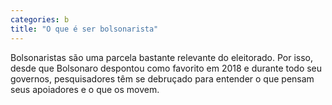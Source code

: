 ```yaml
---
categories: b
title: "O que é ser bolsonarista"
---
```

Bolsonaristas são uma parcela bastante relevante do eleitorado. Por isso, desde que Bolsonaro despontou como favorito em 2018 e durante todo seu governos, pesquisadores têm se debruçado para entender o que pensam seus apoiadores e o que os movem.